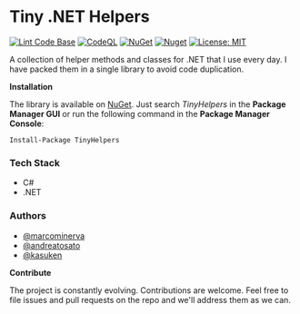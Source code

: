 # Tiny .NET Helpers

[![Lint Code Base](https://github.com/marcominerva/TinyHelpers/actions/workflows/linter.yml/badge.svg)](https://github.com/marcominerva/TinyHelpers/actions/workflows/linter.yml)
[![CodeQL](https://github.com/marcominerva/TinyHelpers/actions/workflows/codeql.yml/badge.svg)](https://github.com/marcominerva/TinyHelpers/actions/workflows/codeql.yml)
[![NuGet](https://img.shields.io/nuget/v/TinyHelpers.svg?style=flat-square)](https://www.nuget.org/packages/TinyHelpers)
[![Nuget](https://img.shields.io/nuget/dt/TinyHelpers)](https://www.nuget.org/packages/TinyHelpers)
[![License: MIT](https://img.shields.io/badge/License-MIT-yellow.svg)](https://github.com/marcominerva/TinyHelpers/blob/master/LICENSE)

A collection of helper methods and classes for .NET that I use every day. I have packed them in a single library to avoid code duplication.

**Installation**

The library is available on [NuGet](https://www.nuget.org/packages/TinyHelpers). Just search *TinyHelpers* in the **Package Manager GUI** or run the following command in the **Package Manager Console**:

    Install-Package TinyHelpers

### Tech Stack

- C#
- .NET
  
### Authors

- [@marcominerva](https://www.github.com/marcominerva)
- [@andreatosato](https://www.github.com/andreatosato)
- [@kasuken](https://www.github.com/kasuken)

**Contribute**

The project is constantly evolving. Contributions are welcome. Feel free to file issues and pull requests on the repo and we'll address them as we can. 
